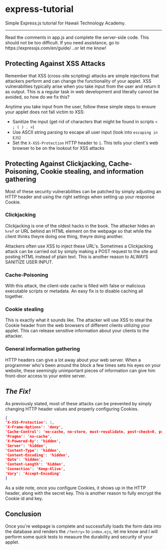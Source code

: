 # express-tutorial
Simple Express.js tutorial for Hawaii Technology Academy.
<hr>
Read the comments in app.js and complete the server-side code.
This should not be too difficult. If you need assistance, go to 
https://expressjs.com/en/guide/
..or let me know!

## Protecting Against XSS Attacks
Remember that XSS (cross-site scripting) attacks are simple injections 
that attackers perform and can change the functionality of your applet.
XSS vulnerabilties typically arise when you take input from the user and 
return it as output. This is a regular task in web development
and literally cannot be avoided, so how do we fix this?

Anytime you take input from the user, follow these
simple steps to ensure your applet does not fall victim to XSS:
* Sanitize the input (get rid of characters that might be found in scripts `< ; ( ) . >`)
* Use ASCII string parsing to escape all user input (look into `escaping in EJS`)
* Set the `X-XSS-Protection` HTTP header to `1`. This tells your client's web browser to be
  on the lookout for XSS attacks

## Protecting Against Clickjacking, Cache-Poisoning, Cookie stealing, and information gathering
Most of these security vulnerabilities can be patched by simply 
adjusting an HTTP header and using the right settings when setting up your response Cookie.

### Clickjacking
Clickjacking is one of the oldest hacks in the book. The attacker hides
an `href` or URL behind an HTML element on the webpage so that while the client
thinks theyre doing one thing, theyre doing another. 

Attackers often use XSS to inject these URL's. Sometimes a Clickjacking attack 
can be carried out by simply making a POST request to the site and posting 
HTML instead of plain text. This is another reason to ALWAYS SANITIZE USER INPUT.

### Cache-Poisoning
With this attack, the client-side cache is filled with false or malicious
executable scripts or metadata. An easy fix is to disable caching all together.

### Cookie stealing
This is exactly what it sounds like. The attacker will use XSS to steal 
the Cookie header from the web browsers of different clients utilizing your applet.
This can release sensitive information about your clients to the attacker.

### General information gathering
HTTP headers can give a lot away about your web server. When a programmer
who's been around the block a few times sets his eyes on your website, 
these seemingly unimportant pieces of information can give him front-door
access to your entire server.

## ***The Fix!***
As previously stated, most of these attacks can be prevented 
by simply changing HTTP header values and properly configuring Cookies.
```JSON
{
'X-XSS-Protection': 1, 
'X-Frame-Options': 'deny', 
'Cache-Control': 'no-cache, no-store, must-revalidate, post-check=0, pre-check=0', 
'Pragma': 'no-cache',
'X-Powered-By': 'hidden',
'Server': 'hidden',
'Content-Type': 'hidden', 
'Content-Encoding': 'hidden', 
'Date': 'hidden', 
'Content-Length': 'hidden', 
'Connection': 'Keep-Alive',
'Vary': 'Accept-Encoding'
}
```
As a side note, once you configure Cookies, it shows up in the HTTP header, along with the secret key.
This is another reason to fully encrypt the Cookie id and key.


## Conclusion
Once you're webpage is complete and successfully loads the form data
into the database and renders the `/?entry=` to `index.ejs`, let me know
and I will perform some quick tests to measure the durability and
security of your applet.

